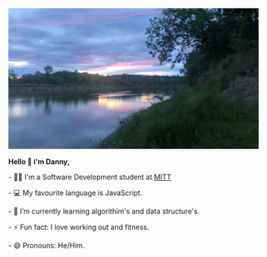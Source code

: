<img src="https://github.com/Daniel-Sheptycki/Daniel-Sheptycki/blob/main/Possible%20Background.jpg"/>
<p><b>Hello 👋 i'm Danny,</b></p>
<p>- 🧑‍🎓 I'm a Software Development student at <a href="https://mitt.ca" target="_blank">MITT</a></p>
<p>- 💻 My favourite language is JavaScript.</p>
<p>- 🌱 I’m currently learning algorithim's and data structure's.</p>
<p>- ⚡ Fun fact: I love working out and fitness.</p>
<p>- 😄 Pronouns: He/Him.</p>




